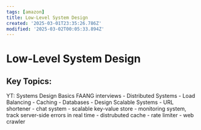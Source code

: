 ```yaml
---
tags: [amazon]
title: Low-Level System Design
created: '2025-03-01T23:35:26.786Z'
modified: '2025-03-02T00:05:33.894Z'
---
```


# Low-Level System Design
Key Topics:
-
YT: Systems Design Basics FAANG interviews
		- Distributed Systems
			- Load Balancing 
			- Caching 
			- Databases
		- Design Scalable Systems 
			- URL shortener
			- chat system
			- scalable key-value store 
			- monitoring system, track server-side errors in real time
			- distrubuted cache
			- rate limiter
			- web crawler 
